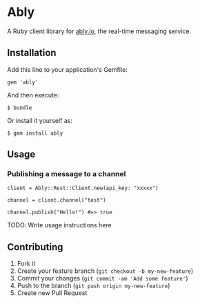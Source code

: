 # Ably

A Ruby client library for [ably.io](https://ably.io), the real-time messaging service.

## Installation

Add this line to your application's Gemfile:

    gem 'ably'

And then execute:

    $ bundle

Or install it yourself as:

    $ gem install ably

## Usage

### Publishing a message to a channel

```
client = Ably::Rest::Client.new(api_key: "xxxxx")

channel = client.channel("test")

channel.publish("Hello!") #=> true
```

TODO: Write usage instructions here

## Contributing

1. Fork it
2. Create your feature branch (`git checkout -b my-new-feature`)
3. Commit your changes (`git commit -am 'Add some feature'`)
4. Push to the branch (`git push origin my-new-feature`)
5. Create new Pull Request
